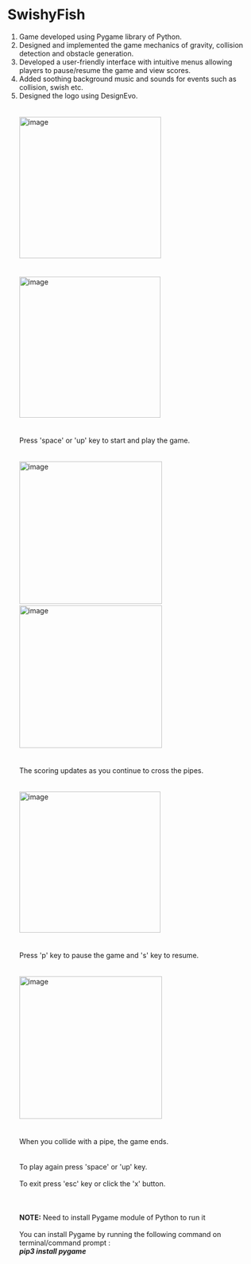 # SwishyFish
1. Game developed using Pygame library of Python.
2. Designed and implemented the game mechanics of gravity, collision detection and obstacle generation.
3. Developed a user-friendly interface with intuitive menus allowing players to pause/resume the game and view scores.
4. Added soothing background music and sounds for events such as collision, swish etc.
5. Designed the logo using DesignEvo.
</br></br></br>
        <img width="285" alt="image" src="https://github.com/pranshubajaj/SwishyFish/assets/131748246/159cd9e2-2d54-4cf5-baa8-29c8a26e01bc">
</br></br></br>
        <img width="284" alt="image" src="https://github.com/pranshubajaj/SwishyFish/assets/131748246/c7bff684-2168-4d1a-a120-de561061ecc9">
</br></br></br>
Press 'space' or 'up' key to start and play the game.
</br></br></br>
        <img width="287" alt="image" src="https://github.com/pranshubajaj/SwishyFish/assets/131748246/0011a47c-e24f-41fd-9a8f-3e84a3fdf644">
        &emsp;&emsp;&emsp;&emsp;&emsp;<img width="287" alt="image" src="https://github.com/pranshubajaj/SwishyFish/assets/131748246/aee5e7d7-85f5-494b-a56e-269983739eab">
</br></br></br>
The scoring updates as you continue to cross the pipes.
</br></br></br>
        <img width="284" alt="image" src="https://github.com/pranshubajaj/SwishyFish/assets/131748246/ae5ad671-8021-4288-b903-65147542f50c">
</br></br></br>
Press 'p' key to pause the game and 's' key to resume.</br></br></br>
        <img width="287" alt="image" src="https://github.com/pranshubajaj/SwishyFish/assets/131748246/563b629e-b12d-447b-a782-ebf4d3a0f2e6">
</br></br></br>When you collide with a pipe, the game ends.</br></br></br>
To play again press 'space' or 'up' key.</br></br>
To exit press 'esc' key or click the 'x' button.</br></br></br></br>
<b>NOTE:</b> Need to install Pygame module of Python to run it</br></br>
You can install Pygame by running the following command on terminal/command prompt :</br>
<b><i>pip3 install pygame</i></b>


